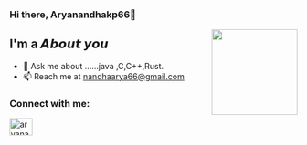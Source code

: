 




### Hi there, Aryanandhakp66👋

<img align='right' src='https://github.com/Rishit-dagli/Rishit-dagli/blob/master/images/octocat-anime.gif' width='150"'>

## I'm a 𝘼𝙗𝙤𝙪𝙩 𝙮𝙤𝙪

- 💬 Ask me about ......java ,C,C++,Rust.
- 📫 Reach me at nandhaarya66@gmail.com

### Connect with me:

<a href="https://instagram.com/aryanandhakp" target="blank"><img align="center" src="https://raw.githubusercontent.com/rahuldkjain/github-profile-readme-generator/master/src/images/icons/Social/instagram.svg" alt="aryanandhakp" height="30" width="40" /></a>











